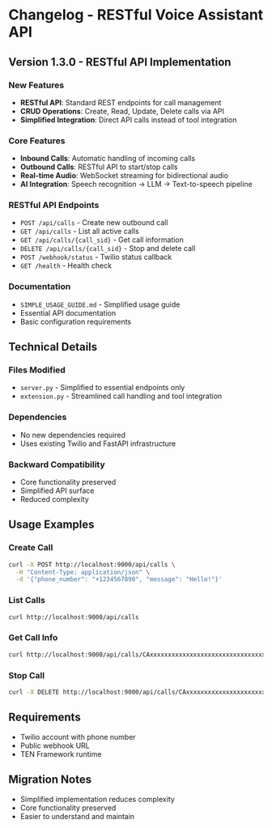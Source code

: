 # Changelog - RESTful Voice Assistant API

## Version 1.3.0 - RESTful API Implementation

### New Features
- **RESTful API**: Standard REST endpoints for call management
- **CRUD Operations**: Create, Read, Update, Delete calls via API
- **Simplified Integration**: Direct API calls instead of tool integration

### Core Features
- **Inbound Calls**: Automatic handling of incoming calls
- **Outbound Calls**: RESTful API to start/stop calls
- **Real-time Audio**: WebSocket streaming for bidirectional audio
- **AI Integration**: Speech recognition → LLM → Text-to-speech pipeline

### RESTful API Endpoints
- `POST /api/calls` - Create new outbound call
- `GET /api/calls` - List all active calls
- `GET /api/calls/{call_sid}` - Get call information
- `DELETE /api/calls/{call_sid}` - Stop and delete call
- `POST /webhook/status` - Twilio status callback
- `GET /health` - Health check

### Documentation
- `SIMPLE_USAGE_GUIDE.md` - Simplified usage guide
- Essential API documentation
- Basic configuration requirements

## Technical Details

### Files Modified
- `server.py` - Simplified to essential endpoints only
- `extension.py` - Streamlined call handling and tool integration

### Dependencies
- No new dependencies required
- Uses existing Twilio and FastAPI infrastructure

### Backward Compatibility
- Core functionality preserved
- Simplified API surface
- Reduced complexity

## Usage Examples

### Create Call
```bash
curl -X POST http://localhost:9000/api/calls \
  -H "Content-Type: application/json" \
  -d '{"phone_number": "+1234567890", "message": "Hello!"}'
```

### List Calls
```bash
curl http://localhost:9000/api/calls
```

### Get Call Info
```bash
curl http://localhost:9000/api/calls/CAxxxxxxxxxxxxxxxxxxxxxxxxxxxxxxxx
```

### Stop Call
```bash
curl -X DELETE http://localhost:9000/api/calls/CAxxxxxxxxxxxxxxxxxxxxxxxxxxxxxxxx
```

## Requirements
- Twilio account with phone number
- Public webhook URL
- TEN Framework runtime

## Migration Notes
- Simplified implementation reduces complexity
- Core functionality preserved
- Easier to understand and maintain
